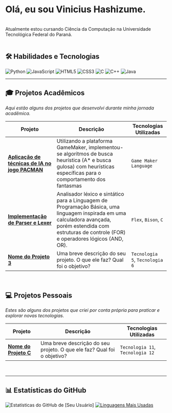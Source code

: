 # Olá, eu sou Vinicius Hashizume. 
<br>
Atualmente estou cursando Ciência da Computação na Universidade Tecnológica Federal do Paraná.

<br>
<br>

## 🛠️ Habilidades e Tecnologias
![Python](https://img.shields.io/badge/Python-3776AB?style=for-the-badge&logo=python&logoColor=white)
![JavaScript](https://img.shields.io/badge/JavaScript-F7DF1E?style=for-the-badge&logo=javascript&logoColor=black)
![HTML5](https://img.shields.io/badge/HTML5-E34F26?style=for-the-badge&logo=html5&logoColor=white)
![CSS3](https://img.shields.io/badge/CSS3-1572B6?style=for-the-badge&logo=css3&logoColor=white)
![C](https://img.shields.io/badge/c-%23A8B9CC.svg?style=for-the-badge&logo=c&logoColor=white)
![C++](https://img.shields.io/badge/c++-%2300599C.svg?style=for-the-badge&logo=c%2B%2B&logoColor=white)
![Java](https://img.shields.io/badge/java-%23ED8B00.svg?style=for-the-badge&logo=openjdk&logoColor=white)
<br>

---

## 🎓 Projetos Acadêmicos
*Aqui estão alguns dos projetos que desenvolvi durante minha jornada acadêmica.*

| Projeto | Descrição | Tecnologias Utilizadas |
|---|---|---|
| **[Aplicação de técnicas de IA no jogo PACMAN ](https://github.com/viniciushashizume/Cidades-Inteligentes---Pacman)** | Utilizando a plataforma GameMaker, implementou-se algoritmos de busca heurística (A* e busca gulosa) com heurísticas específicas para o comportamento dos fantasmas | `Game Maker Language` |
| **[Implementação de Parser e Lexer](https://github.com/viniciushashizume/Compiladores-T1)** | Analisador léxico e sintático para a Linguagem de Programação Básica, uma linguagem inspirada em uma calculadora avançada, porém estendida com estruturas de controle (FOR) e operadores lógicos (AND, OR). | `Flex`, `Bison`, `C` |
| **[Nome do Projeto 3](https://github.com/seu-usuario/nome-do-repositorio-3)** | Uma breve descrição do seu projeto. O que ele faz? Qual foi o objetivo? | `Tecnologia 5`, `Tecnologia 6` |

<br>

## 💻 Projetos Pessoais
*Estes são alguns dos projetos que criei por conta própria para praticar e explorar novas tecnologias.*

| Projeto | Descrição | Tecnologias Utilizadas |
|---|---|---|
| **[Nome do Projeto C](https://github.com/seu-usuario/nome-do-repositorio-C)** | Uma breve descrição do seu projeto. O que ele faz? Qual foi o objetivo? | `Tecnologia 11`, `Tecnologia 12` |
<br>

---

## 📊 Estatísticas do GitHub
![Estatísticas do GitHub de [Seu Usuário]](https://github-readme-stats.vercel.app/api?username=seu-usuario&show_icons=true&theme=radical&include_all_commits=true&count_private=true)
[![Linguagens Mais Usadas](https://github-readme-stats.vercel.app/api/top-langs/?username=seu-usuario&layout=compact&langs_count=8&theme=radical)](https://github.com/anuraghazra/github-readme-stats)
